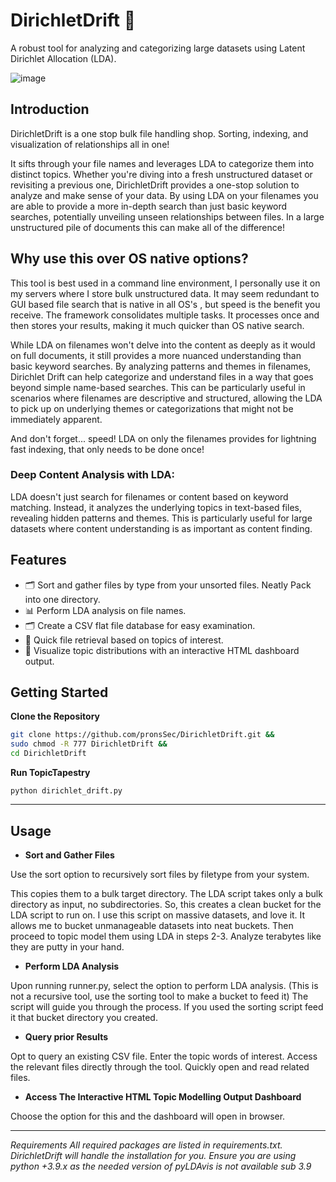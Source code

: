 # DirichletDrift 🧵

A robust tool for analyzing and categorizing large datasets using Latent Dirichlet Allocation (LDA).

![image](https://github.com/pronsSec/DirichletDrift/assets/93559326/e5246285-ae33-4a17-b4c6-e66ca3517b7e)










## Introduction

DirichletDrift is a one stop bulk file handling shop. Sorting, indexing, and visualization of relationships all in one! 

It sifts through your file names and leverages LDA to categorize them into distinct topics. Whether you're diving into a fresh unstructured dataset or revisiting a previous one, DirichletDrift provides a one-stop solution to analyze and make sense of your data. By using LDA on your filenames you are able to provide a more in-depth search than just basic keyword searches, potentially unveiling unseen relationships between files. In a large unstructured pile of documents this can make all of the difference!

## Why use this over OS native options?

This tool is best used in a command line environment, I personally use it on my servers where I store bulk unstructured data. It may seem redundant to GUI based file search that is native in all OS's , but speed is the benefit you receive. The framework consolidates multiple tasks. It processes once and then stores your results, making it much quicker than OS native search. 

While LDA on filenames won't delve into the content as deeply as it would on full documents, it still provides a more nuanced understanding than basic keyword searches. By analyzing patterns and themes in filenames, Dirichlet Drift can help categorize and understand files in a way that goes beyond simple name-based searches. This can be particularly useful in scenarios where filenames are descriptive and structured, allowing the LDA to pick up on underlying themes or categorizations that might not be immediately apparent.

And don't forget... speed! LDA on only the filenames provides for lightning fast indexing, that only needs to be done once!

### Deep Content Analysis with LDA:

LDA doesn't just search for filenames or content based on keyword matching. Instead, it analyzes the underlying topics in text-based files, revealing hidden patterns and themes. This is particularly useful for large datasets where content understanding is as important as content finding.


## Features
- 🗂️ Sort and gather files by type from your unsorted files. Neatly Pack into one directory.
- 📊 Perform LDA analysis on file names.
- 🗂️ Create a CSV flat file database for easy examination.
- 🚀 Quick file retrieval based on topics of interest.
- 🎨 Visualize topic distributions with an interactive HTML dashboard output.

## Getting Started

**Clone the Repository**
   ```bash
   git clone https://github.com/pronsSec/DirichletDrift.git &&
   sudo chmod -R 777 DirichletDrift &&
   cd DirichletDrift
```

**Run TopicTapestry**
```
python dirichlet_drift.py
```


---

## Usage

- **Sort and Gather Files**

Use the sort option to recursively sort files by filetype from your system. 

This copies them to a bulk target directory. The LDA script takes only a bulk directory as input, no subdirectories. So, this creates a clean bucket for the LDA script to run on. 
I use this script on massive datasets, and love it. It allows me to bucket unmanageable datasets into neat buckets. Then proceed to topic model them using LDA in steps 2-3. Analyze terabytes like they are putty in your hand. 


- **Perform LDA Analysis**

Upon running runner.py, select the option to perform LDA analysis. (This is not a recursive tool, use the sorting tool to make a bucket to feed it)
The script will guide you through the process. If you used the sorting script feed it that bucket directory you created.


- **Query prior Results**

Opt to query an existing CSV file.
Enter the topic words of interest.
Access the relevant files directly through the tool. Quickly open and read related files. 

- **Access The Interactive HTML Topic Modelling Output Dashboard**

Choose the option for this and the dashboard will open in browser. 

---


*Requirements
All required packages are listed in requirements.txt. DirichletDrift will handle the installation for you.
Ensure you are using python +3.9.x as the needed version of pyLDAvis is not available sub 3.9*
